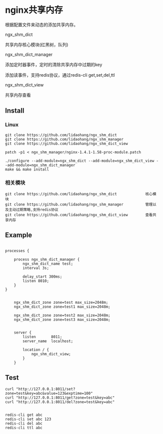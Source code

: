 nginx共享内存
==================

根据配置文件来动态的添加共享内存。

ngx_shm_dict

共享内存核心模块(红黑树，队列)

ngx_shm_dict_manager

添加定时器事件，定时的清除共享内存中过期的key

添加读事件，支持redis协议，通过redis-cli get,set,del,ttl

ngx_shm_dict_view

共享内存查看
 


## Install

### Linux 

```
git clone https://github.com/lidaohang/ngx_shm_dict
git clone https://github.com/lidaohang/ngx_shm_manager
git clone https://github.com/lidaohang/ngx_shm_dict_view

patch -p1 < ngx_shm_manager/nginx-1.4.1-1.58-proc-module.patch

./configure --add-module=ngx_shm_dict --add-module=ngx_shm_dict_view --add-module=ngx_shm_dict_manager
make && make install
```

### 相关模块

```
git clone https://github.com/lidaohang/ngx_shm_dict   			核心模块
git clone https://github.com/lidaohang/ngx_shm_manager			管理以及主动过期策略,支持redis协议
git clone https://github.com/lidaohang/ngx_shm_dict_view		查看共享内存
```


## Example

```config

processes {

	process ngx_shm_dict_manager {
	    ngx_shm_dict_name test;
	    interval 3s;
	
	    delay_start 300ms;
	    listen 8010;
	}
}


    ngx_shm_dict_zone zone=test max_size=2048m;
    ngx_shm_dict_zone zone=test1 max_size=2048m;
    
    ngx_shm_dict_zone zone=test2 max_size=2048m;
    ngx_shm_dict_zone zone=test3 max_size=2048m;


    server {
        listen       8011;
        server_name  localhost;

		location / {
            ngx_shm_dict_view;
		}
    }
```

## Test

```
curl "http://127.0.0.1:8011/set?zone=test&key=abc&value=123&exptime=100"
curl "http://127.0.0.1:8011/get?zone=test&key=abc"
curl "http://127.0.0.1:8011/del?zone=test&key=abc"


redis-cli get abc
redis-cli set abc 123
redis-cli del abc
redis-cli ttl abc
	
```

